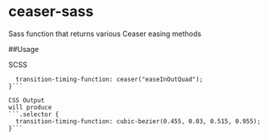 # ceaser-sass
Sass function that returns various Ceaser easing methods

##Usage

SCSS
```.selector {
  transition-timing-function: ceaser("easeInOutQuad");
}```

CSS Output
will produce
```.selector {
  transition-timing-function: cubic-bezier(0.455, 0.03, 0.515, 0.955);
}```
